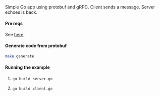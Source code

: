 ####

Simple Go app using protobuf and gRPC.  Client sends a message.  Server echoes is back.

#### Pre reqs

See [here](https://grpc.io/docs/languages/go/quickstart/#prerequisites).

#### Generate code from protobuf

```bash
make generate
```

#### Running the example

1.
   ```bash
   go build server.go
   ```
1.
   ```bash
   go build client.go
   ```

